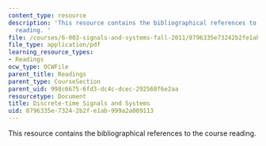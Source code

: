```yaml
---
content_type: resource
description: 'This resource contains the bibliographical references to the course
  reading. '
file: /courses/6-003-signals-and-systems-fall-2011/0796335e73242b2fe1ab999a2a009113_MIT6_003F11_back.pdf
file_type: application/pdf
learning_resource_types:
- Readings
ocw_type: OCWFile
parent_title: Readings
parent_type: CourseSection
parent_uid: 998c6675-6fd3-dc4c-dcec-292568f6e2aa
resourcetype: Document
title: Discrete-time Signals and Systems
uid: 0796335e-7324-2b2f-e1ab-999a2a009113
---
```

This resource contains the bibliographical references to the course reading. 

